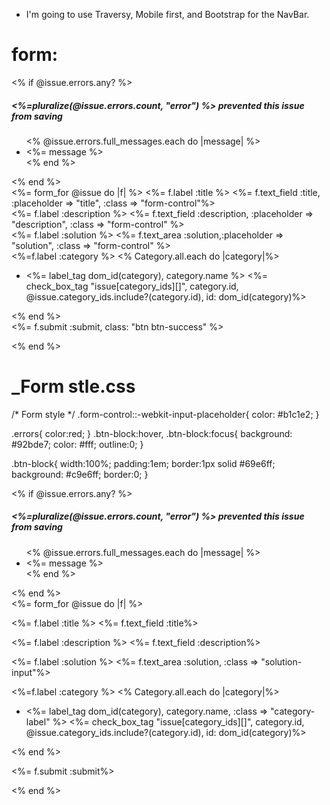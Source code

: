* I'm going to use Traversy, Mobile first, and Bootstrap for the NavBar.  
# form:

<% if @issue.errors.any? %>
  <div class="errors">
    <h5><%=pluralize(@issue.errors.count, "error") %> prevented this issue from saving </h5>
    <ul>
      <% @issue.errors.full_messages.each do |message| %>
      <li><%= message %></li>
      <% end %>
    </ul>
<% end %>
</div>

<div class="form-group">
  <%= form_for @issue do |f| %>
  <%= f.label :title %>
  <%= f.text_field :title, :placeholder => "title", :class => "form-control"%>
</div>

<div class="form-group">
  <%= f.label :description %>
  <%= f.text_field :description, :placeholder => "description", :class => "form-control" %>
</div>

<div class="form-group">
  <%= f.label :solution %>
  <%= f.text_area :solution,:placeholder => "solution", :class => "form-control" %>
</div>

<div>
  <%=f.label :category %>
  <% Category.all.each do |category|%>
  <ul>
    <li>
      <%= label_tag dom_id(category), category.name  %>
      <%= check_box_tag "issue[category_ids][]", category.id, @issue.category_ids.include?(category.id), id: dom_id(category)%>
    </li>
  </ul>
  <% end %>
</div>

<div >
  <%= f.submit :submit, class: "btn btn-success" %>

  <% end %>
</div>


# _Form stle.css

/* Form style */
.form-control::-webkit-input-placeholder{
  color: #b1c1e2;
}

.errors{
  color:red;
}
.btn-block:hover, .btn-block:focus{
  background: #92bde7;
  color: #fff;
  outline:0;
}

.btn-block{
  width:100%;
  padding:1em;
  border:1px solid #69e6ff;
  background: #c9e6ff;
  border:0;
}

<% if @issue.errors.any? %>
  <div class="errors">
    <h5><%=pluralize(@issue.errors.count, "error") %> prevented this issue from saving </h5>
    <ul>
      <% @issue.errors.full_messages.each do |message| %>
      <li><%= message %></li>
      <% end %>
    </ul>
  </div>
<% end %>

  <div class="label-grid">
    <%= form_for @issue do |f| %>
      <p>
        <%= f.label :title %>
        <%= f.text_field :title%>
      </p>
      <p>
        <%= f.label :description %>
        <%= f.text_field :description%>
      </p>
  </div>
    <p>
      <%= f.label :solution %>
      <%= f.text_area :solution, :class => "solution-input"%>
    </p>
    <p>
      <%=f.label :category %>
      <% Category.all.each do |category|%>
      <ul>
        <li>
          <%= label_tag dom_id(category), category.name, :class => "category-label"  %>
          <%= check_box_tag "issue[category_ids][]", category.id, @issue.category_ids.include?(category.id), id: dom_id(category)%>
        </li>
      </ul>
      <% end %>
    </p>
    <p>
      <%= f.submit :submit%>
    </p>
  <% end %>
